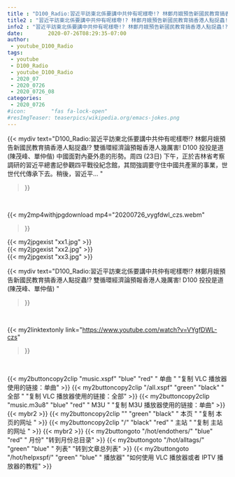 ```yaml
---
title : "D100_Radio:習近平訪東北係要講中共仲有呢樣嘢!? 林鄭月娥預告新國民教育搞香港人點捉蟲!? 雙循環經濟論預報香港人幾厲害!  D100 投投是道 (陳茂峰、單仲偕) "
title2 : "習近平訪東北係要講中共仲有呢樣嘢!? 林鄭月娥預告新國民教育搞香港人點捉蟲!? 雙循環經濟論預報香港人幾厲害!  D100 投投是道 (陳茂峰、單仲偕) "
info2 : "習近平訪東北係要講中共仲有呢樣嘢!? 林鄭月娥預告新國民教育搞香港人點捉蟲!? 雙循環經濟論預報香港人幾厲害! D100 投投是道 (陳茂峰、單仲偕) 中國面對內憂外患的形勢。周四 (23日) 下午，正於吉林省考察調研的習近平總書記參觀四平戰役紀念館，其間強調要守住中國共產黨的事業，世世代代傳承下去。稍後，習近平... "
date:        2020-07-26T08:29:35-07:00
author:
 - youtube_D100_Radio
tags:
 - youtube
 - D100_Radio
 - youtube_D100_Radio
 - 2020_07
 - 2020_0726
 - 2020_0726_08
categories:
 - 2020_0726
#icon:        "fas fa-lock-open"
#resImgTeaser: teaserpics/wikipedia.org/emacs-jokes.png
---
```


{{< mydiv text="D100_Radio:習近平訪東北係要講中共仲有呢樣嘢!? 林鄭月娥預告新國民教育搞香港人點捉蟲!? 雙循環經濟論預報香港人幾厲害! D100 投投是道 (陳茂峰、單仲偕) 中國面對內憂外患的形勢。周四 (23日) 下午，正於吉林省考察調研的習近平總書記參觀四平戰役紀念館，其間強調要守住中國共產黨的事業，世世代代傳承下去。稍後，習近平... "
>}}
<br>


{{< my2mp4withjpgdownload mp4="20200726_vygfdwl_czs.webm"
>}}

{{< my2jpgexist "xx1.jpg" >}}<br>
{{< my2jpgexist "xx2.jpg" >}}<br>
{{< my2jpgexist "xx3.jpg" >}}<br>



{{< mydiv text="D100_Radio:習近平訪東北係要講中共仲有呢樣嘢!? 林鄭月娥預告新國民教育搞香港人點捉蟲!? 雙循環經濟論預報香港人幾厲害!  D100 投投是道 (陳茂峰、單仲偕) "
>}}
<br>

{{< my2linktextonly link="https://www.youtube.com/watch?v=VYgfDWL-czs"
>}}


<br>

{{< my2buttoncopy2clip "music.xspf"        "blue"   "red"    " 单曲 "  "复制 VLC 播放器使用的链接：单曲" >}} {{< my2buttoncopy2clip "/all.xspf"         "green"  "black"  " 全部 "  "复制 VLC 播放器使用的链接：全部" >}} {{< my2buttoncopy2clip "music.m3u8"        "blue"   "red"    " M3U  "    "复制 M3U 播放器使用的链接：单曲" >}} {{< mybr2 >}} {{< my2buttoncopy2clip ""                  "green"  "black"  " 本页 "    "复制 本页的网址 " >}} {{< my2buttoncopy2clip "/"                 "black"  "red"    " 主站 "    "复制 主站的网址 " >}} {{< mybr2 >}} {{< my2buttongoto      "/hot/endothers/"   "blue"   "red"    " 月份"   "转到月份总目录" >}} {{< my2buttongoto      "/hot/alltags/"     "green"  "blue"   " 列表"   "转到文章总列表" >}} {{< my2buttongoto      "/hot/helpxspf/"    "green"  "blue"   " 播放器" "如何使用 VLC 播放器或者 IPTV 播放器的教程" >}} 
